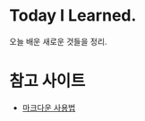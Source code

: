 # Today I Learned.
오늘 배운 새로운 것들을 정리.
# 참고 사이트
- [마크다운 사용법](https://gist.github.com/ihoneymon/652be052a0727ad59601)
